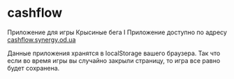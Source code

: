 # cashflow
Приложение для игры Крысиные бега I
Приложение доступно по адресу [cashflow.synergy.od.ua](http://cashflow.synergy.od.ua)

Данные приложения хранятся в localStorage вашего браузера. Так что если во время игры вы случайно закрыли страницу, то игра все равно будет сохранена.